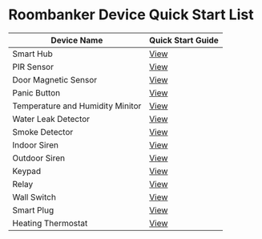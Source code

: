# Roombanker Device Quick Start List  

| Device Name | Quick Start Guide  |
|-----|-----|
| Smart Hub | [View](https://wiki.roombanker.com/central-units/smart-hub/quick-start-guide) |
| PIR Sensor | [View](https://wiki.roombanker.com/motion-sensor/pir-sensor/quick-start-guide) |
| Door Magnetic Sensor | [View](https://wiki.roombanker.com/door-sensor/door-magnetic-sensor/quick-start-guide) |
| Panic Button | [View](https://wiki.roombanker.com/panic-button/emergency-button/quick-start-guide) |
| Temperature and Humidity Minitor | [View](https://wiki.roombanker.com/environmental-monitoring-sensor/temperature-humidity-monitor/quick-start-guide) |
| Water Leak Detector | [View](https://wiki.roombanker.com/environmental-monitoring-sensor/water-leak-detector/quick-start-guide) |
| Smoke Detector | [View](https://wiki.roombanker.com/environmental-monitoring-sensor/smoke-sensor/quick-start-guide) |
| Indoor Siren | [View](https://wiki.roombanker.com/alarm-siren/indoor-alarm-siren/quick-start-guide) |
| Outdoor Siren | [View](https://wiki.roombanker.com/alarm-siren/outdoor-alarm-siren/quick-start-guide) |
| Keypad | [View](https://wiki.roombanker.com/control-device/keypad/quick-start-guide) |
| Relay | [View](https://wiki.roombanker.com/automation-device/relay/quick-start-guide) |  
| Wall Switch | [View](https://wiki.roombanker.com/automation-device/wall-switch/quick-start-guide) |  
| Smart Plug | [View](https://wiki.roombanker.com/automation-device/smart-plug/quick-start-guide) | 
| Heating Thermostat | [View](https://wiki.roombanker.com/automation-device/heating-thermostat/quick-start-guide) | 